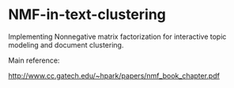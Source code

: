# NMF-in-text-clustering

Implementing Nonnegative matrix factorization for interactive topic modeling and document clustering.

Main reference:

http://www.cc.gatech.edu/~hpark/papers/nmf_book_chapter.pdf


